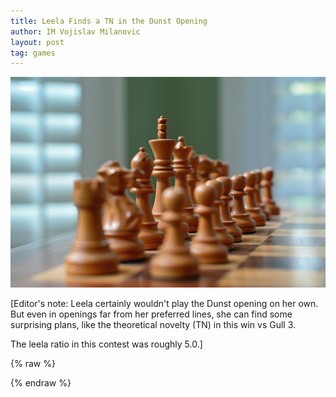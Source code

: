 ```yaml
---
title: Leela Finds a TN in the Dunst Opening
author: IM Vojislav Milanovic
layout: post
tag: games
---
```


![pic](https://raw.githubusercontent.com/dkappe/dkappe.github.io/master/public/images/chess.jpg)

[Editor's note: Leela certainly wouldn't play the Dunst opening on her own. But even in openings far from her preferred lines, she can find some surprising plans, like the theoretical novelty (TN) in this win vs Gull 3.

The leela ratio in this contest was roughly 5.0.]

<!--more-->

{% raw %}
<div class="cbreplay" data-url="/public/pgn/voja2.pgn">
        </div>
{% endraw %}
